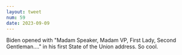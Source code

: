 ```yaml
---
layout: tweet
num: 59
date: 2023-09-09
---
```


Biden opened with "Madam Speaker, Madam VP, First Lady,
Second Gentleman…." in his first State of the Union address.
So cool.

